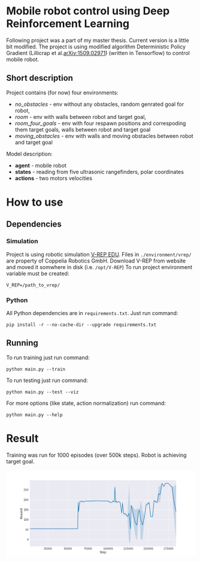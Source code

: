 # Mobile robot control using Deep Reinforcement Learning
Following project was a part of my master thesis. Current version is a little bit modified.
The project is using modified algorithm Deterministic Policy Gradient (Lillicrap et al.[arXiv:1509.02971](https://arxiv.org/pdf/1509.02971.pdf)) (written in Tensorflow) to control mobile robot.

## Short description
Project contains (for now) four environments:
  * *no_obstacles* - env without any obstacles, random genrated goal for robot,
  * *room* - env with walls between robot and target goal,
  * *room_four_goals* - env with four respawn positions and correspoding them target goals, walls between robot and target goal
  * *moving_obstacles* - env with walls and moving obstacles between robot and target goal
  
Model description:
  * **agent** - mobile robot
  * **states** - reading from five ultrasonic rangefinders, polar coordinates
  * **actions** - two motors velocities

# How to use
## Dependencies
### Simulation
Project is using robotic simulation [V-REP EDU](http://www.coppeliarobotics.com/). Files in `./environment/vrep/`
are property of Coppelia Robotics GmbH.
Download V-REP from website and moved it somwhere in disk (i.e. `/opt/V-REP`)
To run project environment variable must be created:

```
V_REP=/path_to_vrep/
```

### Python
All Python dependencies are in `requirements.txt`. Just run command:

```
pip install -r --no-cache-dir --upgrade requirements.txt
```


## Running
To run training just run command:

```
python main.py --train
```

To run testing just run command:

```
python main.py --test --viz
```

For more options (like state, action normalization) run command:

```
python main.py --help
```


# Result
Training was run for 1000 episodes (over 500k steps). Robot is achieving target goal.

![alt text](./misc/output.png)

